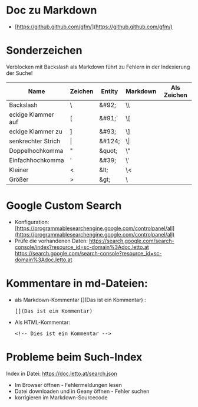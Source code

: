 # Doc zu Markdown
* [https://github.github.com/gfm/](https://github.github.com/gfm/)

# Sonderzeichen

Verblocken mit Backslash als Markdown führt zu Fehlern in der Indexierung der Suche!

| Name               | Zeichen | Entity     | Markdown    | Als Zeichen |
|--------------------|---------|------------|-------------|-------------|
| Backslash          | &#92;   | &amp;#92;  | &#92;&#92;  |             |
| eckige Klammer auf | &#91;   | &amp;#91;` | &#92;&#91;  |             |
| eckige Klammer zu  | &#93;   | &amp;#93;  | &#92;&#93;  |             |
| senkrechter Strich | &#124;  | &amp;#124; | &#92;&#124; |             |
| Doppelhochkomma    | &quot;  | &amp;quot; | &#92;&quot; |             |
| Einfachhochkomma   | &#39;   | &amp;#39;  | &#92;&#39;  |             |
| Kleiner            | &lt;    | &amp;lt;   | &#92;&lt;   |             |
| Größer             | &gt;    | &amp;gt;   | &#92;       |             |


# Google Custom Search
* Konfiguration: [https://programmablesearchengine.google.com/controlpanel/all](https://programmablesearchengine.google.com/controlpanel/all)
* Prüfe die vorhandenen Daten: https://search.google.com/search-console/index?resource_id=sc-domain%3Adoc.letto.at
  https://search.google.com/search-console?resource_id=sc-domain%3Adoc.letto.at

# Kommentare in md-Dateien:
* als Markdown-Kommentar [](Das ist ein Kommentar) :
  <pre>&#91;&#93;(Das ist ein Kommentar)</pre>

* Als HTML-<!-- Das ist ein Kommentar -->Kommentar:
  <pre>&lt;!-- Dies ist ein Kommentar --&gt;</pre>

# Probleme beim Such-Index
Index in Datei: https://doc.letto.at/search.json
* Im Browser öffnen - Fehlermeldungen lesen
* Datei downloaden und in Geany öffnen - Fehler suchen
* korrigieren im Markdown-Sourcecode